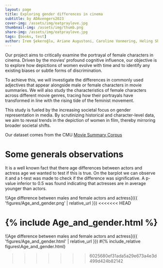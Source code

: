 ```yaml
---
layout: page
title: Exploring gender differences in cinema
subtitle: by ADAvengers2023
cover-img: /assets/img/eatpraylove.jpg
thumbnail-img: /assets/img/thumb.png
share-img: /assets/img/eatpraylove.jpg
tags: [books, test]
author: İrem Şekeroğlu, Ariane Augustoni, Caroline Vonmering, Heling Shi, Shu Yang
---
```

Our project aims to critically examine the portrayal of female characters in cinema. Driven by the movies‘ profound cognitive influence, our objective is to explore how depictions of women evolve with time and to identify any existing biases or subtle forms of discrimination.

To achieve this, we will investigate the differences in commonly used adjectives that appear alongside male or female characters in movie summaries. We will also study the characteristics of female characters across different movie genres, tracing how their portrayals have transformed in line with the rising tide of the feminist movement.

This study is fueled by the increasing societal focus on gender representation in media. By scrutinizing historical and character-level data, we aim to reveal trends in the depiction of women in film, thereby mirroring broader societal shifts.

Our dataset comes from the CMU [Movie Summary Corpus](https://www.cs.cmu.edu/~ark/personas/)

# Some generals observations

It is a well known fact that there age differences between actors and actress age we wanted to test if this is true. On the barplot we can observe it and a t-test was made to check if the difference was significative. A p-value inferior to 0.5 was found indicating that actresses are in average younger than actors.

![Age difference between males and female actors and actress]({{ 'figures/Age_and_gender.png' | relative_url }})
<<<<<<< HEAD

{% include Age_and_gender.html %}
=======
![Age difference between males and female actors and actress]({{ 'figures/Age_and_gender.html' | relative_url }})
#{% include_relative figures\Age_and_gender.html}
>>>>>>> 6025680ef31ada5a29e673a4e3d499d424b82142
